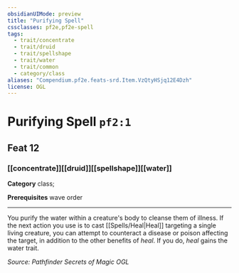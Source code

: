 ```yaml
---
obsidianUIMode: preview
title: "Purifying Spell"
cssclasses: pf2e,pf2e-spell
tags:
  - trait/concentrate
  - trait/druid
  - trait/spellshape
  - trait/water
  - trait/common
  - category/class
aliases: "Compendium.pf2e.feats-srd.Item.VzQtyHSjq12E4Dzh"
license: OGL
---
```

# Purifying Spell `pf2:1`
## Feat 12
### [[concentrate]][[druid]][[spellshape]][[water]]

**Category** class; 



**Prerequisites** wave order
* * *
You purify the water within a creature's body to cleanse them of illness. If the next action you use is to cast [[Spells/Heal|Heal]] targeting a single living creature, you can attempt to counteract a disease or poison affecting the target, in addition to the other benefits of _heal_. If you do, _heal_ gains the water trait.

*Source: Pathfinder Secrets of Magic*
*OGL*
